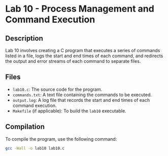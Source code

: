 # Lab 10 - Process Management and Command Execution

## Description

Lab 10 involves creating a C program that executes a series of commands listed in a file, logs the start and end times of each command, and redirects the output and error streams of each command to separate files.

## Files

- `lab10.c`: The source code for the program.
- `commands.txt`: A text file containing the commands to be executed.
- `output.log`: A log file that records the start and end times of each command execution.
- `Makefile` (if applicable): To build the `lab10` executable.

## Compilation

To compile the program, use the following command:

```bash
gcc -Wall -o lab10 lab10.c
